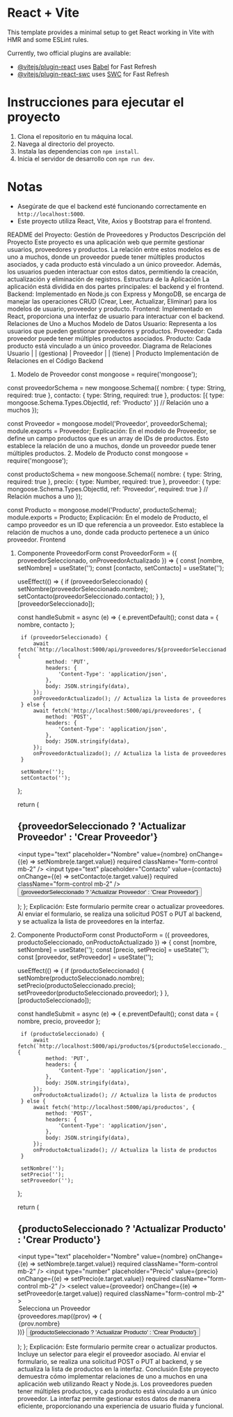 # React + Vite

This template provides a minimal setup to get React working in Vite with HMR and some ESLint rules.

Currently, two official plugins are available:

- [@vitejs/plugin-react](https://github.com/vitejs/vite-plugin-react/blob/main/packages/plugin-react/README.md) uses [Babel](https://babeljs.io/) for Fast Refresh
- [@vitejs/plugin-react-swc](https://github.com/vitejs/vite-plugin-react-swc) uses [SWC](https://swc.rs/) for Fast Refresh


# Instrucciones para ejecutar el proyecto

1. Clona el repositorio en tu máquina local.
2. Navega al directorio del proyecto.
3. Instala las dependencias con `npm install`.
4. Inicia el servidor de desarrollo con `npm run dev`.

# Notas

- Asegúrate de que el backend esté funcionando correctamente en `http://localhost:5000`.
- Este proyecto utiliza React, Vite, Axios y Bootstrap para el frontend.

README del Proyecto: Gestión de Proveedores y Productos
Descripción del Proyecto
Este proyecto es una aplicación web que permite gestionar usuarios, proveedores y productos. La relación entre estos modelos es de uno a muchos, donde un proveedor puede tener múltiples productos asociados, y cada producto está vinculado a un único proveedor. Además, los usuarios pueden interactuar con estos datos, permitiendo la creación, actualización y eliminación de registros.
Estructura de la Aplicación
La aplicación está dividida en dos partes principales: el backend y el frontend.
Backend: Implementado en Node.js con Express y MongoDB, se encarga de manejar las operaciones CRUD (Crear, Leer, Actualizar, Eliminar) para los modelos de usuario, proveedor y producto.
Frontend: Implementado en React, proporciona una interfaz de usuario para interactuar con el backend.
Relaciones de Uno a Muchos
Modelo de Datos
Usuario: Representa a los usuarios que pueden gestionar proveedores y productos.
Proveedor: Cada proveedor puede tener múltiples productos asociados.
Producto: Cada producto está vinculado a un único proveedor.
Diagrama de Relaciones
Usuario
   |
   | (gestiona)
   |
Proveedor
   |
   | (tiene)
   |
Producto
Implementación de Relaciones en el Código
Backend
1. Modelo de Proveedor
const mongoose = require('mongoose');

const proveedorSchema = new mongoose.Schema({
    nombre: { type: String, required: true },
    contacto: { type: String, required: true },
    productos: [{ type: mongoose.Schema.Types.ObjectId, ref: 'Producto' }] // Relación uno a muchos
});

const Proveedor = mongoose.model('Proveedor', proveedorSchema);
module.exports = Proveedor;
Explicación: En el modelo de Proveedor, se define un campo productos que es un array de IDs de productos. Esto establece la relación de uno a muchos, donde un proveedor puede tener múltiples productos.
2. Modelo de Producto
const mongoose = require('mongoose');

const productoSchema = new mongoose.Schema({
    nombre: { type: String, required: true },
    precio: { type: Number, required: true },
    proveedor: { type: mongoose.Schema.Types.ObjectId, ref: 'Proveedor', required: true } // Relación muchos a uno
});

const Producto = mongoose.model('Producto', productoSchema);
module.exports = Producto;
Explicación: En el modelo de Producto, el campo proveedor es un ID que referencia a un proveedor. Esto establece la relación de muchos a uno, donde cada producto pertenece a un único proveedor.
Frontend
1. Componente ProveedorForm
const ProveedorForm = ({ proveedorSeleccionado, onProveedorActualizado }) => {
    const [nombre, setNombre] = useState('');
    const [contacto, setContacto] = useState('');

    useEffect(() => {
        if (proveedorSeleccionado) {
            setNombre(proveedorSeleccionado.nombre);
            setContacto(proveedorSeleccionado.contacto);
        }
    }, [proveedorSeleccionado]);

    const handleSubmit = async (e) => {
        e.preventDefault();
        const data = { nombre, contacto };

        if (proveedorSeleccionado) {
            await fetch(`http://localhost:5000/api/proveedores/${proveedorSeleccionado._id}`, {
                method: 'PUT',
                headers: {
                    'Content-Type': 'application/json',
                },
                body: JSON.stringify(data),
            });
            onProveedorActualizado(); // Actualiza la lista de proveedores
        } else {
            await fetch('http://localhost:5000/api/proveedores', {
                method: 'POST',
                headers: {
                    'Content-Type': 'application/json',
                },
                body: JSON.stringify(data),
            });
            onProveedorActualizado(); // Actualiza la lista de proveedores
        }

        setNombre('');
        setContacto('');
    };

    return (
        <form onSubmit={handleSubmit} className="mb-3">
            <h2>{proveedorSeleccionado ? 'Actualizar Proveedor' : 'Crear Proveedor'}</h2>
            <input
                type="text"
                placeholder="Nombre"
                value={nombre}
                onChange={(e) => setNombre(e.target.value)}
                required
                className="form-control mb-2"
            />
            <input
                type="text"
                placeholder="Contacto"
                value={contacto}
                onChange={(e) => setContacto(e.target.value)}
                required
                className="form-control mb-2"
            />
            <button type="submit" className="btn btn-success">{proveedorSeleccionado ? 'Actualizar Proveedor' : 'Crear Proveedor'}</button>
        </form>
    );
};
Explicación: Este formulario permite crear o actualizar proveedores. Al enviar el formulario, se realiza una solicitud POST o PUT al backend, y se actualiza la lista de proveedores en la interfaz.
2. Componente ProductoForm
const ProductoForm = ({ proveedores, productoSeleccionado, onProductoActualizado }) => {
    const [nombre, setNombre] = useState('');
    const [precio, setPrecio] = useState('');
    const [proveedor, setProveedor] = useState('');

    useEffect(() => {
        if (productoSeleccionado) {
            setNombre(productoSeleccionado.nombre);
            setPrecio(productoSeleccionado.precio);
            setProveedor(productoSeleccionado.proveedor);
        }
    }, [productoSeleccionado]);

    const handleSubmit = async (e) => {
        e.preventDefault();
        const data = { nombre, precio, proveedor };

        if (productoSeleccionado) {
            await fetch(`http://localhost:5000/api/productos/${productoSeleccionado._id}`, {
                method: 'PUT',
                headers: {
                    'Content-Type': 'application/json',
                },
                body: JSON.stringify(data),
            });
            onProductoActualizado(); // Actualiza la lista de productos
        } else {
            await fetch('http://localhost:5000/api/productos', {
                method: 'POST',
                headers: {
                    'Content-Type': 'application/json',
                },
                body: JSON.stringify(data),
            });
            onProductoActualizado(); // Actualiza la lista de productos
        }

        setNombre('');
        setPrecio('');
        setProveedor('');
    };

    return (
        <form onSubmit={handleSubmit} className="mb-3">
            <h2>{productoSeleccionado ? 'Actualizar Producto' : 'Crear Producto'}</h2>
            <input
                type="text"
                placeholder="Nombre"
                value={nombre}
                onChange={(e) => setNombre(e.target.value)}
                required
                className="form-control mb-2"
            />
            <input
                type="number"
                placeholder="Precio"
                value={precio}
                onChange={(e) => setPrecio(e.target.value)}
                required
                className="form-control mb-2"
            />
            <select
                value={proveedor}
                onChange={(e) => setProveedor(e.target.value)}
                required
                className="form-control mb-2"
            >
                <option value="">Selecciona un Proveedor</option>
                {proveedores.map((prov) => (
                    <option key={prov._id} value={prov._id}>{prov.nombre}</option>
                ))}
            </select>
            <button type="submit" className="btn btn-info">{productoSeleccionado ? 'Actualizar Producto' : 'Crear Producto'}</button>
        </form>
    );
};
Explicación: Este formulario permite crear o actualizar productos. Incluye un selector para elegir el proveedor asociado. Al enviar el formulario, se realiza una solicitud POST o PUT al backend, y se actualiza la lista de productos en la interfaz.
Conclusión
Este proyecto demuestra cómo implementar relaciones de uno a muchos en una aplicación web utilizando React y Node.js. Los proveedores pueden tener múltiples productos, y cada producto está vinculado a un único proveedor. La interfaz permite gestionar estos datos de manera eficiente, proporcionando una experiencia de usuario fluida y funcional.

